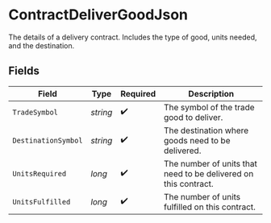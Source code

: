 # ContractDeliverGoodJson

The details of a delivery contract. Includes the type of good, units needed, and the destination.


## Fields

| Field                                                           | Type                                                            | Required                                                        | Description                                                     |
| --------------------------------------------------------------- | --------------------------------------------------------------- | --------------------------------------------------------------- | --------------------------------------------------------------- |
| `TradeSymbol`                                                   | *string*                                                        | :heavy_check_mark:                                              | The symbol of the trade good to deliver.                        |
| `DestinationSymbol`                                             | *string*                                                        | :heavy_check_mark:                                              | The destination where goods need to be delivered.               |
| `UnitsRequired`                                                 | *long*                                                          | :heavy_check_mark:                                              | The number of units that need to be delivered on this contract. |
| `UnitsFulfilled`                                                | *long*                                                          | :heavy_check_mark:                                              | The number of units fulfilled on this contract.                 |